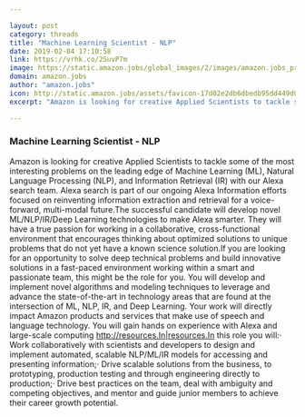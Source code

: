 ```yaml
---

layout: post
category: threads
title: "Machine Learning Scientist - NLP"
date: 2019-02-04 17:10:58
link: https://vrhk.co/2SuvP7m
image: https://static.amazon.jobs/global_images/2/images/amazon.jobs_preview_image.jpg?1515534339
domain: amazon.jobs
author: "amazon.jobs"
icon: http://static.amazon.jobs/assets/favicon-17d02e2db6dbedb95dd449d06868c147ac2c3b5371497bcb9407e75336a99e09.ico
excerpt: "Amazon is looking for creative Applied Scientists to tackle some of the most interesting problems on the leading edge of Machine Learning (ML), Natural Language Processing (NLP), and Information Retrieval (IR) with our Alexa search team. Alexa search is part of our ongoing Alexa Information efforts focused on reinventing information extraction and retrieval for a voice-forward, multi-modal future.The successful candidate will develop novel ML/NLP/IR/Deep Learning technologies to make Alexa smarter. They will have a true passion for working in a collaborative, cross-functional environment that encourages thinking about optimized solutions to unique problems that do not yet have a known science solution.If you are looking for an opportunity to solve deep technical problems and build innovative solutions in a fast-paced environment working within a smart and passionate team, this might be the role for you. You will develop and implement novel algorithms and modeling techniques to leverage and advance the state-of-the-art in technology areas that are found at the intersection of ML, NLP, IR, and Deep Learning. Your work will directly impact Amazon products and services that make use of speech and language technology. You will gain hands on experience with Alexa and large-scale computing <http://resources.In|resources.In> this role you will:· Work collaboratively with scientists and developers to design and implement automated, scalable NLP/ML/IR models for accessing and presenting information;· Drive scalable solutions from the business, to prototyping, production testing and through engineering directly to production;· Drive best practices on the team, deal with ambiguity and competing objectives, and mentor and guide junior members to achieve their career growth potential."

---
```


### Machine Learning Scientist - NLP

Amazon is looking for creative Applied Scientists to tackle some of the most interesting problems on the leading edge of Machine Learning (ML), Natural Language Processing (NLP), and Information Retrieval (IR) with our Alexa search team. Alexa search is part of our ongoing Alexa Information efforts focused on reinventing information extraction and retrieval for a voice-forward, multi-modal future.The successful candidate will develop novel ML/NLP/IR/Deep Learning technologies to make Alexa smarter. They will have a true passion for working in a collaborative, cross-functional environment that encourages thinking about optimized solutions to unique problems that do not yet have a known science solution.If you are looking for an opportunity to solve deep technical problems and build innovative solutions in a fast-paced environment working within a smart and passionate team, this might be the role for you. You will develop and implement novel algorithms and modeling techniques to leverage and advance the state-of-the-art in technology areas that are found at the intersection of ML, NLP, IR, and Deep Learning. Your work will directly impact Amazon products and services that make use of speech and language technology. You will gain hands on experience with Alexa and large-scale computing <http://resources.In|resources.In> this role you will:· Work collaboratively with scientists and developers to design and implement automated, scalable NLP/ML/IR models for accessing and presenting information;· Drive scalable solutions from the business, to prototyping, production testing and through engineering directly to production;· Drive best practices on the team, deal with ambiguity and competing objectives, and mentor and guide junior members to achieve their career growth potential.